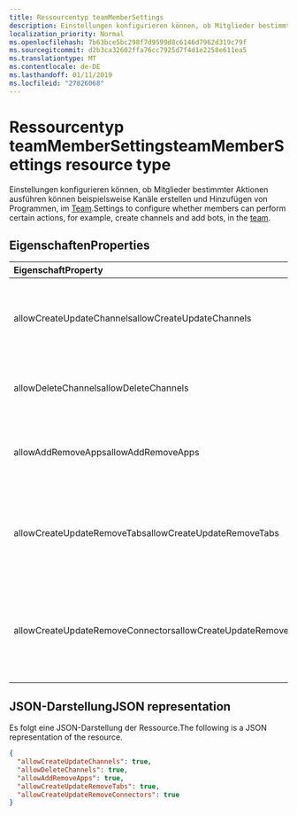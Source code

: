```yaml
---
title: Ressourcentyp teamMemberSettings
description: Einstellungen konfigurieren können, ob Mitglieder bestimmter Aktionen ausführen können beispielsweise Kanäle erstellen und Hinzufügen von Programmen, im Team.
localization_priority: Normal
ms.openlocfilehash: 7b63bce5bc298f7d9599d8c6146d7962d319c79f
ms.sourcegitcommit: d2b3ca32602ffa76cc7925d7f4d1e2258e611ea5
ms.translationtype: MT
ms.contentlocale: de-DE
ms.lasthandoff: 01/11/2019
ms.locfileid: "27826068"
---
```

# <a name="teammembersettings-resource-type"></a><span data-ttu-id="79e37-103">Ressourcentyp teamMemberSettings</span><span class="sxs-lookup"><span data-stu-id="79e37-103">teamMemberSettings resource type</span></span>



<span data-ttu-id="79e37-104">Einstellungen konfigurieren können, ob Mitglieder bestimmter Aktionen ausführen können beispielsweise Kanäle erstellen und Hinzufügen von Programmen, im [Team](team.md).</span><span class="sxs-lookup"><span data-stu-id="79e37-104">Settings to configure whether members can perform certain actions, for example, create channels and add bots, in the [team](team.md).</span></span>

## <a name="properties"></a><span data-ttu-id="79e37-105">Eigenschaften</span><span class="sxs-lookup"><span data-stu-id="79e37-105">Properties</span></span>
| <span data-ttu-id="79e37-106">Eigenschaft</span><span class="sxs-lookup"><span data-stu-id="79e37-106">Property</span></span>     | <span data-ttu-id="79e37-107">Typ</span><span class="sxs-lookup"><span data-stu-id="79e37-107">Type</span></span>   |<span data-ttu-id="79e37-108">Beschreibung</span><span class="sxs-lookup"><span data-stu-id="79e37-108">Description</span></span>|
|:---------------|:--------|:----------|
|<span data-ttu-id="79e37-109">allowCreateUpdateChannels</span><span class="sxs-lookup"><span data-stu-id="79e37-109">allowCreateUpdateChannels</span></span>|<span data-ttu-id="79e37-110">Boolean</span><span class="sxs-lookup"><span data-stu-id="79e37-110">Boolean</span></span>|<span data-ttu-id="79e37-111">Wenn es sich bei Festlegung auf true fest, Mitglieder hinzufügen und Aktualisieren von Kanäle kann.</span><span class="sxs-lookup"><span data-stu-id="79e37-111">If set to true, members can add and update channels.</span></span>|
|<span data-ttu-id="79e37-112">allowDeleteChannels</span><span class="sxs-lookup"><span data-stu-id="79e37-112">allowDeleteChannels</span></span>|<span data-ttu-id="79e37-113">Boolean</span><span class="sxs-lookup"><span data-stu-id="79e37-113">Boolean</span></span>|<span data-ttu-id="79e37-114">Bei Festlegung auf "true" Mitglieder Kanäle löschen kann.</span><span class="sxs-lookup"><span data-stu-id="79e37-114">If set to true, members can delete channels.</span></span>|
|<span data-ttu-id="79e37-115">allowAddRemoveApps</span><span class="sxs-lookup"><span data-stu-id="79e37-115">allowAddRemoveApps</span></span>|<span data-ttu-id="79e37-116">Boolean</span><span class="sxs-lookup"><span data-stu-id="79e37-116">Boolean</span></span>|<span data-ttu-id="79e37-117">Wenn es sich bei Festlegung auf "true" Mitglieder hinzufügen und Entfernen von apps.</span><span class="sxs-lookup"><span data-stu-id="79e37-117">If set to true, members can add and remove apps.</span></span>|
|<span data-ttu-id="79e37-118">allowCreateUpdateRemoveTabs</span><span class="sxs-lookup"><span data-stu-id="79e37-118">allowCreateUpdateRemoveTabs</span></span>|<span data-ttu-id="79e37-119">Boolean</span><span class="sxs-lookup"><span data-stu-id="79e37-119">Boolean</span></span>|<span data-ttu-id="79e37-120">Wenn es sich bei Festlegung auf true fest, Mitglieder hinzufügen kann, aktualisieren und Entfernen von Registerkarten.</span><span class="sxs-lookup"><span data-stu-id="79e37-120">If set to true, members can add, update, and remove tabs.</span></span> |
|<span data-ttu-id="79e37-121">allowCreateUpdateRemoveConnectors</span><span class="sxs-lookup"><span data-stu-id="79e37-121">allowCreateUpdateRemoveConnectors</span></span>|<span data-ttu-id="79e37-122">Boolean</span><span class="sxs-lookup"><span data-stu-id="79e37-122">Boolean</span></span>|<span data-ttu-id="79e37-123">Wenn es sich bei Festlegung auf true fest, Mitglieder hinzufügen kann, aktualisieren und Entfernen von Connectors.</span><span class="sxs-lookup"><span data-stu-id="79e37-123">If set to true, members can add, update, and remove connectors.</span></span>|

## <a name="json-representation"></a><span data-ttu-id="79e37-124">JSON-Darstellung</span><span class="sxs-lookup"><span data-stu-id="79e37-124">JSON representation</span></span>

<span data-ttu-id="79e37-125">Es folgt eine JSON-Darstellung der Ressource.</span><span class="sxs-lookup"><span data-stu-id="79e37-125">The following is a JSON representation of the resource.</span></span>

<!-- {
  "blockType": "resource",
  "@odata.type": "microsoft.graph.teamMemberSettings"
}-->

```json
{
  "allowCreateUpdateChannels": true,
  "allowDeleteChannels": true,
  "allowAddRemoveApps": true,
  "allowCreateUpdateRemoveTabs": true,
  "allowCreateUpdateRemoveConnectors": true
}
```

<!-- uuid: 8fcb5dbc-d5aa-4681-8e31-b001d5168d79
2015-10-25 14:57:30 UTC -->
<!-- {
  "type": "#page.annotation",
  "description": "team's memberSettings resource",
  "keywords": "",
  "section": "documentation",
  "tocPath": ""
}-->

